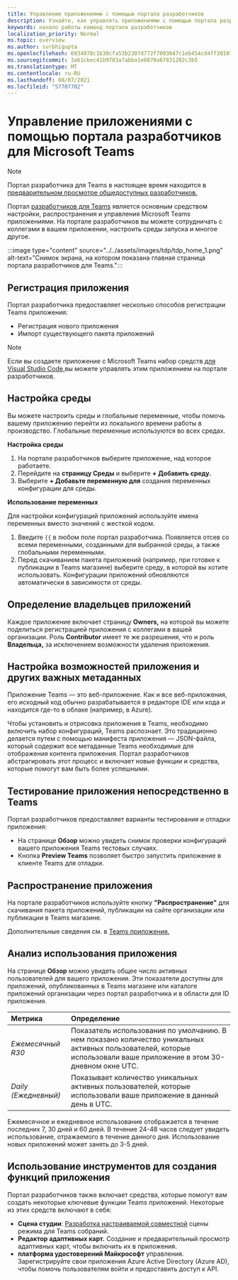 ```yaml
---
title: Управление приложениями с помощью портала разработчиков
description: Узнайте, как управлять приложениями с помощью портала разработчиков для Microsoft Teams.
keywords: начало работы команд портала разработчиков
localization_priority: Normal
ms.topic: overview
ms.author: surbhigupta
ms.openlocfilehash: 6934978c1b30cfa53b2307d772f7093047c1eb454cd4ff2010767b8d5e270bb9
ms.sourcegitcommit: 3ab1cbec41b9783a7abba1e0870a67831282c3b5
ms.translationtype: MT
ms.contentlocale: ru-RU
ms.lasthandoff: 08/07/2021
ms.locfileid: "57707702"
---
```

# <a name="manage-your-apps-with-the-developer-portal-for-microsoft-teams"></a>Управление приложениями с помощью портала разработчиков для Microsoft Teams

> [!NOTE]
> Портал разработчика для Teams в настоящее время находится в [предварительном просмотре общедоступных разработчиков.](~/resources/dev-preview/developer-preview-intro.md)

Портал <a href="https://dev.teams.microsoft.com" target="_blank">разработчиков для Teams</a> является основным средством настройки, распространения и управления Microsoft Teams приложениями. На портале разработчиков вы можете сотрудничать с коллегами в вашем приложении, настроить среды запуска и многое другое.

:::image type="content" source="../../assets/images/tdp/tdp_home_1.png" alt-text="Снимок экрана, на котором показана главная страница портала разработчиков для Teams.":::

## <a name="register-an-app"></a>Регистрация приложения

Портал разработчика предоставляет несколько способов регистрации Teams приложения:

* Регистрация нового приложения
* Импорт существующего пакета приложений

> [!NOTE]
> Если вы создаете приложение с Microsoft Teams набор средств [для Visual Studio Code,](https://marketplace.visualstudio.com/items?itemName=TeamsDevApp.ms-teams-vscode-extension)вы можете управлять этим приложением на портале разработчиков.

## <a name="set-up-an-environment"></a>Настройка среды

Вы можете настроить среды и глобальные переменные, чтобы помочь вашему приложению перейти из локального времени работы в производство. Глобальные переменные используются во всех средах.

**Настройка среды**

1. На портале разработчиков выберите приложение, над которое работаете.
2. Перейдите на **страницу Среды** и выберите **+ Добавить среду.**
3. Выберите **+ Добавьте переменную для** создания переменных конфигурации для среды.

**Использование переменных**

Для настройки конфигураций приложений используйте имена переменных вместо значений с жесткой кодом.

1. Введите `{{` в любом поле портал разработчика. Появляется отсев со всеми переменными, созданными для выбранной среды, а также глобальными переменными.  
1. Перед скачиванием пакета приложений (например, при готовке к публикации в Teams магазине) выберите среду, в которой вы хотите использовать. Конфигурации приложений обновляются автоматически в зависимости от среды. 

## <a name="identify-app-owners"></a>Определение владельцев приложений

Каждое приложение включает страницу **Owners,** на которой вы можете поделиться регистрацией приложения с коллегами в вашей организации. Роль **Contributor** имеет те же разрешения, что и роль **Владельца,** за исключением возможности удаления приложения.

## <a name="configure-your-apps-capabilities-and-other-important-metadata"></a>Настройка возможностей приложения и других важных метаданных

Приложение Teams — это веб-приложение. Как и все веб-приложения, его исходный код обычно разрабатывается в редакторе IDE или кода и находится где-то в облаке (например, в Azure).

Чтобы установить и отрисовка приложения в Teams, необходимо включить набор конфигураций, Teams распознает. Это традиционно делается путем с помощью манифеста приложения — JSON-файла, который содержит все метаданные Teams необходимые для отображения контента приложения. Портал разработчиков абстрагировать этот процесс и включает новые функции и средства, которые помогут вам быть более успешными.

## <a name="test-your-app-directly-in-teams"></a>Тестирование приложения непосредственно в Teams

Портал разработчиков предоставляет варианты тестирования и отладки приложения:

* На странице **Обзор** можно увидеть снимок проверки конфигураций вашего приложения Teams тестовых случаях.
* Кнопка **Preview Teams** позволяет быстро запустить приложение в клиенте Teams для отладки.

## <a name="distribute-your-app"></a>Распространение приложения

На портале разработчиков используйте кнопку **"Распространение"** для скачивания пакета приложений, публикации на сайте организации или публикации в Teams магазине.

Дополнительные сведения см. в [Teams приложения.](~/concepts/deploy-and-publish/apps-publish-overview.md)

## <a name="analyze-your-apps-usage"></a>Анализ использования приложения

На странице **Обзор** можно увидеть общее число активных пользователей для вашего приложения. Эти показатели доступны для приложений, опубликованных в Teams магазине или каталоге приложений организации через портал разработчика и в области для ID приложения.

| Метрика | Определение |
| :-----------------------| :------------------------------------------------------------------------------------------------------|
| *Ежемесячный R30* | Показатель использования по умолчанию. В нем показано количество уникальных активных пользователей, которые использовали ваше приложение в этом 30-дневном окне UTC. |
| *Daily (Ежедневный)* | Показывает количество уникальных активных пользователей, которые использовали ваше приложение в данный день в UTC. |

Ежемесячное и ежедневное использование отображается в течение последних 7, 30 дней и 60 дней. В течение 24-48 часов следует увидеть использование, отражаемого в течение данного дня. Использование новых приложений может занять до 3-5 дней.

## <a name="use-tools-to-create-app-features"></a>Использование инструментов для создания функций приложения

Портал разработчиков также включает средства, которые помогут вам создать некоторые ключевые функции Teams приложений. Некоторые из этих средств включают в себя:

* **Сцена студии**: [Разработка настраиваемой совместной](~/apps-in-teams-meetings/teams-together-mode.md) сцены режима для Teams собраний.
* **Редактор адаптивных карт.** Создание и предварительный просмотр адаптивных карт, чтобы включить их в приложения.
* **платформа удостоверений Майкрософт** управления. Зарегистрируйте свои приложения Azure Active Directory (Azure AD), чтобы помочь пользователям войти и предоставить доступ к API.
